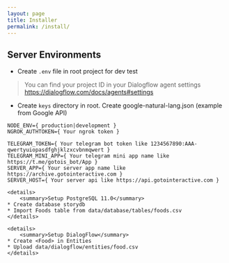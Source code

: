 ```yaml
---
layout: page
title: Installer
permalink: /install/
---
```


Server Environments
---

* Create ```.env``` file in root project for dev test

> You can find your project ID in your Dialogflow agent settings <https://dialogflow.com/docs/agents#settings>

* Create ```keys``` directory in root. Create google-natural-lang.json (example from Google API)

```text
NODE_ENV={ production|development }
NGROK_AUTHTOKEN={ Your ngrok token }

TELEGRAM_TOKEN={ Your telegram bot token like 1234567890:AAA-qwertyuiopasdfghjklzxcvbnmqwert }
TELEGRAM_MINI_APP={ Your telegram mini app name like https://t.me/gotois_bot/App }
SERVER_APP={ Your server app name like https://archive.gotointeractive.com }
SERVER_HOST={ Your server api like https://api.gotointeractive.com }

<details>
	<summary>Setup PostgreSQL 11.0</summary>
* Create database storydb
* Import Foods table from data/database/tables/foods.csv
</details>

<details>
  	<summary>Setup DialogFlow</summary>
* Create <Food> in Entities
* Upload data/dialogflow/entities/food.csv
</details>
